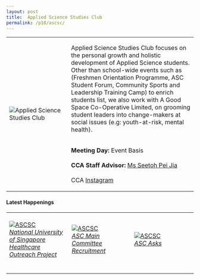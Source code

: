 ```yaml
---
layout: post
title:  Applied Science Studies Club
permalink: /p10/ascsc/
---
```


<div>
    <table>
        <tr>
            <td style="width:33%"><image src="{{site.baseurl}}/images/CCA_ascsc.jpg" style="display:block;margin-left:auto;margin-right:auto;" alt="Applied Science Studies Club"></image></td>
            <td>
                <p>
                    Applied Science Studies Club focuses on the personal growth and holistic development of Applied Science students. Other than school-wide events such as (Freshmen Orientation Programme, ASC Student Forum, Community Sports and Leadership Training Camp) to enrich students list, we also work with A Good Space Co-Operative Limited, on grooming student leaders into change-makers at social issues (e.g: youth-at-risk, mental health).<br>
                    <br>
                </p>
                <p>
                   <b>Meeting Day:</b> Event Basis<br>
                    <br>
                    <b>CCA Staff Advisor:</b> <a href="mailto:SEETOH_Pei_Jia@TP.EDU.SG">Ms Seetoh Pei Jia</a><br>
                    <br>
                    CCA <a href="https://www.instagram.com/ascstudiesclub">Instagram</a>
                </p>
            </td>
        </tr>
    </table>
</div>

#### Latest Happenings

<div>
    <table>
        <tr>
            <td style="width:33%"><br>
                <a href="https://www.instagram.com/p/CPBOrLMHFc7/">
                    <image src="{{site.baseurl}}/images/CCA-assc-ig4.png" style="display:block;margin-left:auto;margin-right:auto;" alt="ASCSC">
                    <h6 style="margin-top:0%">National University of Singapore Healthcare Outreach Project</h6>
                    </image>
                </a>
            </td>
            <td style="width:33%"><br>
                <a href="https://www.instagram.com/p/COQEvdFHC9z/">
                    <image src="{{site.baseurl}}/images/CCA-assc-ig5.png" style="display:block;margin-left:auto;margin-right:auto;" alt="ASCSC">
                    <h6 style="margin-top:0%">ASC Main Committee Recruitment</h6>
                    </image>
                </a>
            </td>
            <td style="width:33%"><br>
                <a href="https://www.instagram.com/p/CN1rq8qHVay/">
                    <image src="{{site.baseurl}}/images/CCA-assc-ig6.png" style="display:block;margin-left:auto;margin-right:auto;" alt="ASCSC">
                    <h6 style="margin-top:0%">ASC Asks</h6>    
                    </image>
                </a>
            </td>
        </tr>
    </table>
</div>
